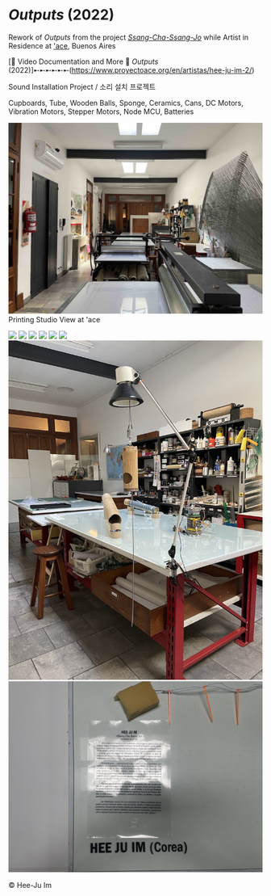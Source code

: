 # *Outputs* (2022)

Rework of *Outputs* from the project [*Ssang-Cha-Ssang-Jo*](https://github.com/meek-as-a-lamb/Ssang-Cha-Ssang-Jo-2022) while Artist in Residence at ['ace](https://www.proyectoace.org/en/home-2/), Buenos Aires

[📼 Video Documentation and More 📢 *Outputs* (2022)]➸➸➸➸➸➸(https://www.proyectoace.org/en/artistas/hee-ju-im-2/)


Sound Installation Project / 소리 설치 프로젝트

Cupboards, Tube, Wooden Balls, Sponge, Ceramics, Cans, DC Motors, Vibration Motors, Stepper Motors, Node MCU, Batteries

<img src="images/IMG_9076.jpg"><br>Printing Studio View at 'ace

<img src="images/P1000055.JPG">
<img src="images/P1000057.JPG">
<img src="images/P1000133.JPG">
<img src="images/P1000066.JPG">
<img src="images/P1000118.JPG">
<img src="images/P1000121.JPG">
<img src="images/IMG_9428.jpg">
<img src="images/IMG_9604.jpg">




© Hee-Ju Im










